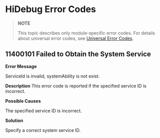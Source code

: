 # HiDebug Error Codes

> **NOTE**
>
> This topic describes only module-specific error codes. For details about universal error codes, see [Universal Error Codes](errorcode-universal.md).

## 11400101 Failed to Obtain the System Service

**Error Message**

ServiceId is invalid, systemAbility is not exist.

**Description**
This error code is reported if the specified service ID is incorrect.

**Possible Causes**

The specified service ID is incorrect.

**Solution**

Specify a correct system service ID.
